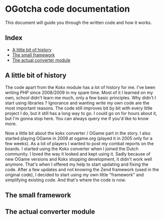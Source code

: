 # OGotcha code documentation

This document will guide you through the written code and how it works.

## Index
- [A little bit of history][history]
- [The small framework][frame]
- [The actual converter module][module]

## A little bit of history

The code apart from the Kokx module has a lot of history for me.
I've been writing PHP since 2008/2009 in my spare time. 
Most of it I learned on my own, school didn't learn me much, only a few basic principles.
Why didn't I start using libraries ?
Ignorance and wanting write my own code are the most important reasons.
The code still improves bit by bit with every little project I do, but it still has a long way to go.
I could go on for hours about it, but I'm gonna stop here.
You can always query me if you'd like to know more.

Now a little bit about the kokx converter / OGame part in the story.
I also started playing OGame in 2009 at ogame.org (played it in 2005 only for a few weeks).
As a lot of players I wanted to post my combat reports on the boards.
I started using the Kokx converter when I joined the Dutch community.
I loved the way it looked and kept using it.
Sadly because of new OGame versions and Kokx stopping development, it didn't work well anymore.
That's when I offered my help to start updating and fixing the code.
After a few updates and not knowing the Zend framework (used in the original code), I decided to start using my own little "framework" and simplifying existing code.
And that's where the code is now.

## The small framework

## The actual converter module

[history]: https://github.com/Warsaalk/OGotcha/blob/develop/DOCUMENTATION.md#a-little-bit-of-history
[frame]: https://github.com/Warsaalk/OGotcha/blob/develop/DOCUMENTATION.md#the-small-framework
[module]: https://github.com/Warsaalk/OGotcha/blob/develop/DOCUMENTATION.md#the-actual-converter-module
